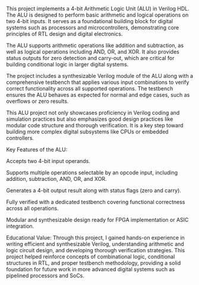 This project implements a 4-bit Arithmetic Logic Unit (ALU) in Verilog HDL. The ALU is designed to perform basic arithmetic and logical operations on two 4-bit inputs. It serves as a foundational building block for digital systems such as processors and microcontrollers, demonstrating core principles of RTL design and digital electronics.

The ALU supports arithmetic operations like addition and subtraction, as well as logical operations including AND, OR, and XOR. It also provides status outputs for zero detection and carry-out, which are critical for building conditional logic in larger digital systems.

The project includes a synthesizable Verilog module of the ALU along with a comprehensive testbench that applies various input combinations to verify correct functionality across all supported operations. The testbench ensures the ALU behaves as expected for normal and edge cases, such as overflows or zero results.

This ALU project not only showcases proficiency in Verilog coding and simulation practices but also emphasizes good design practices like modular code structure and thorough verification. It is a key step toward building more complex digital subsystems like CPUs or embedded controllers.

Key Features of the ALU:

Accepts two 4-bit input operands.

Supports multiple operations selectable by an opcode input, including addition, subtraction, AND, OR, and XOR.

Generates a 4-bit output result along with status flags (zero and carry).

Fully verified with a dedicated testbench covering functional correctness across all operations.

Modular and synthesizable design ready for FPGA implementation or ASIC integration.

Educational Value:
Through this project, I gained hands-on experience in writing efficient and synthesizable Verilog, understanding arithmetic and logic circuit design, and developing thorough verification strategies. This project helped reinforce concepts of combinational logic, conditional structures in RTL, and proper testbench methodology, providing a solid foundation for future work in more advanced digital systems such as pipelined processors and SoCs.
